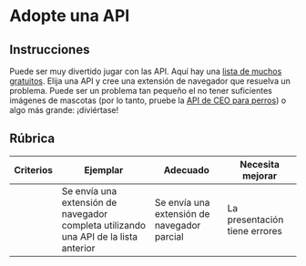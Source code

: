 # Adopte una API

## Instrucciones

Puede ser muy divertido jugar con las API. Aquí hay una [lista de muchos gratuitos](https://github.com/public-apis/public-apis). Elija una API y cree una extensión de navegador que resuelva un problema. Puede ser un problema tan pequeño el no tener suficientes imágenes de mascotas (por lo tanto, pruebe la [API de CEO para perros](https://dog.ceo/dog-api/)) o algo más grande: ¡diviértase!

## Rúbrica

| Criterios | Ejemplar | Adecuado | Necesita mejorar |
| -------- | -------------------------------------------- | --------------------- | ----------------- |
| | Se envía una extensión de navegador completa utilizando una API de la lista anterior | Se envía una extensión de navegador parcial | La presentación tiene errores |
